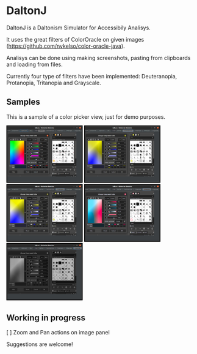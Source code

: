 # DaltonJ

DaltonJ is a Daltonism Simulator for Accessibily Analisys.

It uses the great filters of ColorOracle on given images (https://github.com/nvkelso/color-oracle-java).

Analisys can be done using making screenshots, pasting from clipboards and loading from files.

Currently four type of filters have been implemented: Deuteranopia, Protanopia, Tritanopia and Grayscale.

## Samples

This is a sample of a color picker view, just for demo purposes.

<img src="samples/screenshot-normal.jpg?raw=true" width="200"> <img src="samples/screenshot-deuteran.jpg?raw=true" width="200"> <img src="samples/screenshot-protan.jpg?raw=true" width="200"> <img src="samples/screenshot-tritan.jpg?raw=true" width="200"> <img src="samples/screenshot-gray.jpg?raw=true" width="200">

## Working in progress
[ ] Zoom and Pan actions on image panel

Suggestions are welcome!
